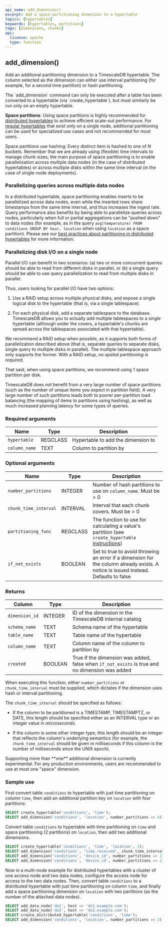 ```yaml
---
api_name: add_dimension()
excerpt: Add a space-partitioning dimension to a hypertable
topics: [hypertables]
keywords: [hypertables, partitions]
tags: [dimensions, chunks]
api:
  license: apache
  type: function
---
```


## add_dimension()

Add an additional partitioning dimension to a TimescaleDB hypertable.
The column selected as the dimension can either use interval
partitioning (for example, for a second time partition) or hash partitioning.

<highlight type="warning">
The `add_dimension` command can only be executed after a table has been
converted to a hypertable (via `create_hypertable`), but must similarly
be run only on an empty hypertable.
</highlight>

**Space partitions**: Using space partitions is highly recommended
for [distributed hypertables][distributed-hypertables] to achieve
efficient scale-out performance. For [regular hypertables][regular-hypertables]
that exist only on a single node, additional partitioning can be used
for specialized use cases and not recommended for most users.

Space partitions use hashing: Every distinct item is hashed to one of
*N* buckets. Remember that we are already using (flexible) time
intervals to manage chunk sizes; the main purpose of space
partitioning is to enable parallelization across multiple
data nodes (in the case of distributed hypertables) or
across multiple disks within the same time interval
(in the case of single-node deployments).

### Parallelizing queries across multiple data nodes

In a distributed hypertable, space partitioning enables inserts to be
parallelized across data nodes, even while the inserted rows share
timestamps from the same time interval, and thus increases the ingest rate.
Query performance also benefits by being able to parallelize queries
across nodes, particularly when full or partial aggregations can be
"pushed down" to data nodes (for example, as in the query
`avg(temperature) FROM conditions GROUP BY hour, location`
when using `location` as a space partition). Please see our
[best practices about partitioning in distributed hypertables][distributed-hypertable-partitioning-best-practices]
for more information.

### Parallelizing disk I/O on a single node

Parallel I/O can benefit in two scenarios: (a) two or more concurrent
queries should be able to read from different disks in parallel, or
(b) a single query should be able to use query parallelization to read
from multiple disks in parallel.

Thus, users looking for parallel I/O have two options:

1.  Use a RAID setup across multiple physical disks, and expose a
single logical disk to the hypertable (that is, via a single tablespace).

1.  For each physical disk, add a separate tablespace to the
database. TimescaleDB allows you to actually add multiple tablespaces
to a *single* hypertable (although under the covers, a hypertable's
chunks are spread across the tablespaces associated with that hypertable).

We recommend a RAID setup when possible, as it supports both forms of
parallelization described above (that is, separate queries to separate
disks, single query to multiple disks in parallel).  The multiple
tablespace approach only supports the former. With a RAID setup,
*no spatial partitioning is required*.

That said, when using space partitions, we recommend using 1
space partition per disk.

TimescaleDB does *not* benefit from a very large number of space
partitions (such as the number of unique items you expect in partition
field).  A very large number of such partitions leads both to poorer
per-partition load balancing (the mapping of items to partitions using
hashing), as well as much increased planning latency for some types of
queries.

### Required arguments

|Name|Type|Description|
|-|-|-|
|`hypertable`|REGCLASS|Hypertable to add the dimension to|
|`column_name`|TEXT|Column to partition by|

### Optional arguments

|Name|Type|Description|
|-|-|-|
|`number_partitions`|INTEGER|Number of hash partitions to use on `column_name`. Must be > 0|
|`chunk_time_interval`|INTERVAL|Interval that each chunk covers. Must be > 0|
|`partitioning_func`|REGCLASS|The function to use for calculating a value's partition (see `create_hypertable` [instructions][create_hypertable])|
|`if_not_exists`|BOOLEAN|Set to true to avoid throwing an error if a dimension for the column already exists. A notice is issued instead. Defaults to false|

### Returns

|Column|Type|Description|
|-|-|-|
|`dimension_id`|INTEGER|ID of the dimension in the TimescaleDB internal catalog|
|`schema_name`|TEXT|Schema name of the hypertable|
|`table_name`|TEXT|Table name of the hypertable|
|`column_name`|TEXT|Column name of the column to partition by|
|`created`|BOOLEAN|True if the dimension was added, false when `if_not_exists` is true and no dimension was added|

When executing this function, either `number_partitions` or
`chunk_time_interval` must be supplied, which dictates if the
dimension uses hash or interval partitioning.

The `chunk_time_interval` should be specified as follows:

*   If the column to be partitioned is a TIMESTAMP, TIMESTAMPTZ, or
DATE, this length should be specified either as an INTERVAL type or
an integer value in *microseconds*.

*   If the column is some other integer type, this length
should be an integer that reflects
the column's underlying semantics (for example, the
`chunk_time_interval` should be given in milliseconds if this column
is the number of milliseconds since the UNIX epoch).

<highlight type="warning">
 Supporting more than **one** additional dimension is currently
 experimental. For any production environments, users are recommended
 to use at most one "space" dimension.

</highlight>

### Sample use

First convert table `conditions` to hypertable with just time
partitioning on column `time`, then add an additional partition key on `location` with four partitions:

```sql
SELECT create_hypertable('conditions', 'time');
SELECT add_dimension('conditions', 'location', number_partitions => 4);
```

Convert table `conditions` to hypertable with time partitioning on `time` and
space partitioning (2 partitions) on `location`, then add two additional dimensions.

```sql
SELECT create_hypertable('conditions', 'time', 'location', 2);
SELECT add_dimension('conditions', 'time_received', chunk_time_interval => INTERVAL '1 day');
SELECT add_dimension('conditions', 'device_id', number_partitions => 2);
SELECT add_dimension('conditions', 'device_id', number_partitions => 2, if_not_exists => true);
```

Now in a multi-node example for distributed hypertables with a cluster
of one access node and two data nodes, configure the access node for
access to the two data nodes. Then, convert table `conditions` to
a distributed hypertable with just time partitioning on column `time`,
and finally add a space partitioning dimension on `location`
with two partitions (as the number of the attached data nodes).

```sql
SELECT add_data_node('dn1', host => 'dn1.example.com');
SELECT add_data_node('dn2', host => 'dn2.example.com');
SELECT create_distributed_hypertable('conditions', 'time');
SELECT add_dimension('conditions', 'location', number_partitions => 2);
```

[create_hypertable]: /api/:currentVersion:/hypertable/create_hypertable/
[distributed-hypertable-partitioning-best-practices]: /timescaledb/:currentVersion:/how-to-guides/hypertables/best-practices/
[distributed-hypertables]: /api/:currentVersion:/distributed-hypertables/create_distributed_hypertable/
[regular-hypertables]: /api/:currentVersion:/hypertable/create_hypertable/
